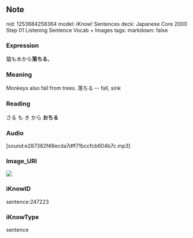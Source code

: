 ## Note
nid: 1253684258364
model: iKnow! Sentences
deck: Japanese Core 2000 Step 01 Listening Sentence Vocab + Images
tags: 
markdown: false

### Expression
<!DOCTYPE html>
<title></title>
猿も木から<b>落ちる</b>。



### Meaning
Monkeys also fall from trees.
落ちる -- fall, sink

### Reading
<!DOCTYPE html>
<title></title>
さる も き から <b>おちる</b>



### Audio
[sound:e287382f48ecda7dff71bccfcb604b7c.mp3]

### Image_URI
<!DOCTYPE html>
<title></title>
<img src="677ae250e39bb9eb087b29ab19c9096d.jpg">



### iKnowID
sentence:247223

### iKnowType
sentence
